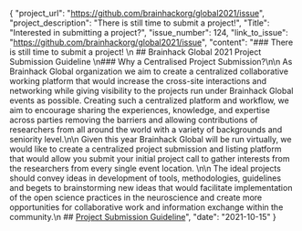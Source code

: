 {
  "project_url": "https://github.com/brainhackorg/global2021/issue",
  "project_description": "There is still time to submit a project!",
  "Title": "Interested in submitting a project?",
  "issue_number": 124,
  "link_to_issue": "https://github.com/brainhackorg/global2021/issue",
  "content": "### There is still time to submit a project! \n ## Brainhack Global 2021 Project Submission Guideline \n### Why a Centralised Project Submission?\n\n As Brainhack Global organization we aim to create a centralized collaborative working platform that would increase the cross-site interactions and networking while giving visibility to the projects run under Brainhack Global events as possible. Creating such a centralized platform and workflow, we aim to encourage sharing the experiences, knowledge, and expertise across parties removing the barriers and allowing contributions of researchers from all around the world with a variety of backgrounds and seniority level.\n\n Given this year Brainhack Global will be run virtually, we would like to create a centralized project submission and listing platform that would allow you submit your initial project call to gather interests from the researchers from every single event location. \n\n The ideal projects should convey ideas in development of tools, methodologies, guidelines and begets to brainstorming new ideas that would facilitate implementation of the open science practices in the neuroscience and create more opportunities for collaborative work and information exchange within the community.\n ## [Project Submission Guideline](/global2021/projects/#brainhack-global-2021-project-submission-guideline)",
  "date": "2021-10-15"
}

